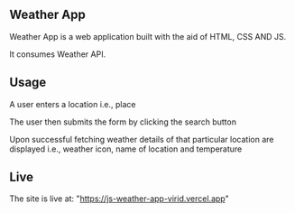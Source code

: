 ## Weather App

Weather App is a web application built with the aid of HTML, CSS AND JS.

It consumes Weather API.

## Usage

A user enters a location i.e., place

The user then submits the form by clicking the search button

Upon successful fetching weather details of that particular location are displayed
i.e., weather icon, name of location and temperature

## Live

The site is live at: "https://js-weather-app-virid.vercel.app"
